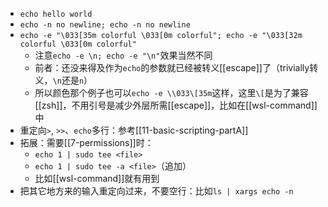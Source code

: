- `echo hello world`
- `echo -n no newline; echo -n no newline`
- `echo -e "\033[35m colorful \033[0m colorful"; echo -e "\033[32m colorful \033[0m colorful"`
  - 注意`echo -e \n; echo -e "\n"`效果当然不同
  - 前者：还没来得及作为`echo`的参数就已经被转义[[escape]]了（trivially转义，`\n`还是`n`）
  - 所以颜色那个例子也可以`echo -e \\033\[35m`这样，这里`\[`是为了兼容[[zsh]]，不用引号是减少外层所需[[escape]]，比如在[[wsl-command]]中
- 重定向`>`, `>>`、`echo`多行：参考[[11-basic-scripting-partA]]
- 拓展：需要[[7-permissions]]时：
  - `echo 1 | sudo tee <file>`
  - `echo 1 | sudo tee -a <file>`（追加）
  - 比如[[wsl-command]]就有用到
- 把其它地方来的输入重定向过来，不要空行：比如`ls | xargs echo -n`